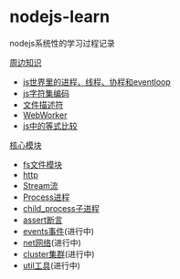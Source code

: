 # nodejs-learn

nodejs系统性的学习过程记录

[周边知识](https://github.com/Jmingzi/nodejs-learn/tree/master/%E5%9F%BA%E7%A1%80%E6%A6%82%E5%BF%B5)

- [js世界里的进程、线程、协程和eventloop](https://github.com/Jmingzi/nodejs-learn/blob/master/%E5%9F%BA%E7%A1%80%E6%A6%82%E5%BF%B5/%E8%BF%9B%E7%A8%8B%E5%92%8C%E7%BA%BF%E7%A8%8B.md?1536919745275)
- [js字符集编码](https://iming.work/detail/5b80acd70b61600062edc375)
- [文件描述符](./基础模块/fd.md)
- [WebWorker](./基础概念/web_worker.md)
- [js中的等式比较](./基础概念/js中的等式比较.md)

[核心模块](https://github.com/Jmingzi/nodejs-learn/tree/master/%E5%9F%BA%E7%A1%80%E6%A8%A1%E5%9D%97)

- [fs文件模块](https://iming.work/detail/5b74dc74808ca40064dcbb79)
- [http](https://iming.work/detail/5b6f9a2f808ca4003c100db2)
- [Stream流](https://github.com/Jmingzi/nodejs-learn/blob/master/%E5%9F%BA%E7%A1%80%E6%A8%A1%E5%9D%97/stream.md)
- [Process进程](https://github.com/Jmingzi/nodejs-learn/blob/master/%E5%9F%BA%E7%A1%80%E6%A8%A1%E5%9D%97/process.md)
- [child_process子进程](https://github.com/Jmingzi/nodejs-learn/blob/master/%E5%9F%BA%E7%A1%80%E6%A8%A1%E5%9D%97/child_process.md)
- [assert断言](./基础模块/assert.md)
- [events事件](./基础模块/events.md)(进行中)
- [net网络](./基础模块/net.md)(进行中)
- [cluster集群](./基础模块/net.md)(进行中)
- [util工具](./基础模块/util.md)(进行中)
